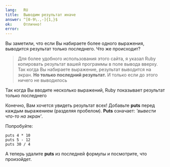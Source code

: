 ```yaml
---
lang:   RU
title:  Выводим результат иначе
answer: ^[0-9\.,-]{1,}$
ok:     Отлично!
error:
---
```


Вы заметили, что если Вы набираете более одного выражения, выводится результат только последнего.
Что же происходит?

> Для более удобного использования этого сайта, я указал Ruby копировать результат вашей программы
> в поле вывода вверху. Так когда Вы набираете выражение, результат выводится на экран.
> __Но только последний результат.__ И только если до этого ничего не выводилось

Так когда Вы вводите несколько выражений, Ruby показывает результат только последнего

Конечно, Вам хочется увидеть результат всех! Добавьте __puts__ перед каждым выражением
(разделяя пробелом). __Puts__ означает: *'вывести что-то на экран'*.

Попробуйте:

    puts 4 * 10
    puts 5 - 12
    puts 30 / 4

А теперь удалите __puts__ из последней формулы и посмотрите, что произойдет.
